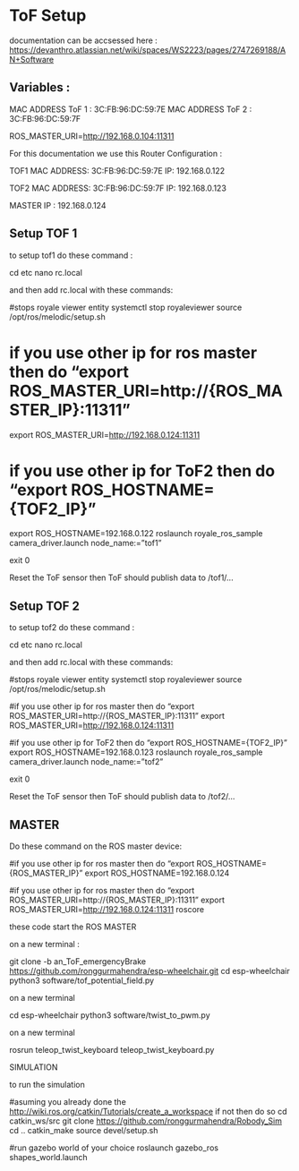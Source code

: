 # ToF Setup

documentation can be accsessed here : https://devanthro.atlassian.net/wiki/spaces/WS2223/pages/2747269188/AN+Software
## Variables : 

MAC ADDRESS ToF 1 : 3C:FB:96:DC:59:7E
MAC ADDRESS ToF 2 : 3C:FB:96:DC:59:7F

ROS_MASTER_URI=http://192.168.0.104:11311

For this documentation we use this Router Configuration : 


TOF1
MAC ADDRESS: 3C:FB:96:DC:59:7E
IP: 192.168.0.122

TOF2
MAC ADDRESS: 3C:FB:96:DC:59:7F
IP: 192.168.0.123

MASTER 
IP : 192.168.0.124

## Setup TOF 1

to setup tof1 do these command :

cd etc
nano rc.local

and then add rc.local with these commands: 

#stops royale viewer entity
systemctl stop royaleviewer
source /opt/ros/melodic/setup.sh

# if you use other ip for ros master then do  “export ROS_MASTER_URI=http://{ROS_MASTER_IP}:11311”
export ROS_MASTER_URI=http://192.168.0.124:11311

# if you use other ip for ToF2 then do  “export ROS_HOSTNAME={TOF2_IP}”
export ROS_HOSTNAME=192.168.0.122
roslaunch royale_ros_sample camera_driver.launch node_name:=”tof1”

exit 0

Reset the ToF sensor then ToF should publish data to /tof1/...

## Setup TOF 2

to setup tof2 do these command :

cd etc
nano rc.local

and then add rc.local with these commands: 

#stops royale viewer entity
systemctl stop royaleviewer
source /opt/ros/melodic/setup.sh

#if you use other ip for ros master then do  “export ROS_MASTER_URI=http://{ROS_MASTER_IP}:11311”
export ROS_MASTER_URI=http://192.168.0.124:11311

#if you use other ip for ToF2 then do  “export ROS_HOSTNAME={TOF2_IP}”
export ROS_HOSTNAME=192.168.0.123
roslaunch royale_ros_sample camera_driver.launch node_name:=”tof2”

exit 0

Reset the ToF sensor then ToF should publish data to /tof2/...

## MASTER

Do these command on the ROS master device:

#if you use other ip for ros master then do  “export ROS_HOSTNAME={ROS_MASTER_IP}”
export ROS_HOSTNAME=192.168.0.124

#if you use other ip for ros master then do  “export ROS_MASTER_URI=http://{ROS_MASTER_IP}:11311”
export ROS_MASTER_URI=http://192.168.0.124:11311
roscore

these code start the ROS MASTER 



on a new terminal : 

git clone -b an_ToF_emergencyBrake https://github.com/ronggurmahendra/esp-wheelchair.git
cd esp-wheelchair
python3 software/tof_potential_field.py

on a new terminal

cd esp-wheelchair
python3 software/twist_to_pwm.py

on a new terminal 

rosrun teleop_twist_keyboard teleop_twist_keyboard.py

SIMULATION

to run the simulation 

#asuming you already done the http://wiki.ros.org/catkin/Tutorials/create_a_workspace  if not then do so 
cd catkin_ws/src
git clone https://github.com/ronggurmahendra/Robody_Sim 
cd ..
catkin_make 
source devel/setup.sh

#run gazebo world of your choice
roslaunch gazebo_ros shapes_world.launch
